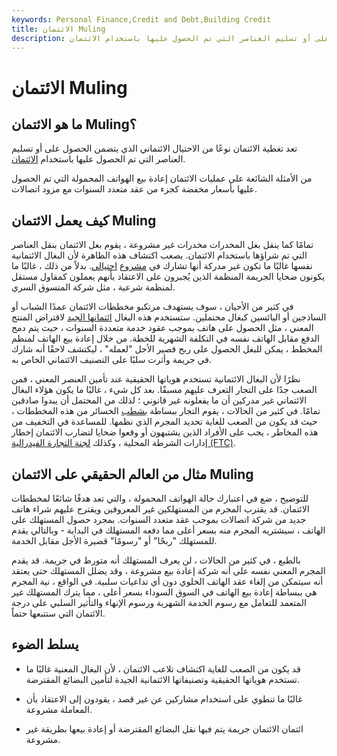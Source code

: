 ```yaml
---
keywords: Personal Finance,Credit and Debt,Building Credit
title: الائتمان Muling
description: تعد تغطية الائتمان نوعًا من الاحتيال الائتماني الذي يتضمن الحصول على أو تسليم العناصر التي تم الحصول عليها باستخدام الائتمان.
---
```


# الائتمان Muling
## ما هو الائتمان Muling؟

تعد تغطية الائتمان نوعًا من الاحتيال الائتماني الذي يتضمن الحصول على أو تسليم العناصر التي تم الحصول عليها باستخدام [الائتمان](/credit).

من الأمثلة الشائعة على عمليات الائتمان إعادة بيع الهواتف المحمولة التي تم الحصول عليها بأسعار مخفضة كجزء من عقد متعدد السنوات مع مزود اتصالات.

## كيف يعمل الائتمان Muling

تمامًا كما ينقل بغل المخدرات مخدرات غير مشروعة ، يقوم بغل الائتمان بنقل العناصر التي تم شراؤها باستخدام الائتمان. يصعب اكتشاف هذه الظاهرة لأن البغال الائتمانية نفسها غالبًا ما تكون غير مدركة أنها تشارك في [مشروع](/fraud) [احتيالي](/fraud). بدلاً من ذلك ، غالبًا ما يكونون ضحايا الجريمة المنظمة الذين يُجبرون على الاعتقاد بأنهم يعملون كمقاول مستقل لمنظمة شرعية ، مثل شركة المتسوق السري.

في كثير من الأحيان ، سوف يستهدف مرتكبو مخططات الائتمان عمدًا الشباب أو الساذجين أو اليائسين كبغال محتملين. ستستخدم هذه البغال [ائتمانها الجيد](/creditrating) لاقتراض المنتج المعني ، مثل الحصول على هاتف بموجب عقود خدمة متعددة السنوات ، حيث يتم دمج الدفع مقابل الهاتف نفسه في التكلفة الشهرية للخطة. من خلال إعادة بيع الهاتف لمنظم المخطط ، يمكن للبغل الحصول على ربح قصير الأجل "لعمله" ، ليكتشف لاحقًا أنه شارك في جريمة وأثرت سلبًا على التصنيف الائتماني الخاص به.

نظرًا لأن البغال الائتمانية تستخدم هوياتها الحقيقية عند تأمين العنصر المعني ، فمن الصعب جدًا على التجار التعرف عليهم مسبقًا. بعد كل شيء ، غالبًا ما يكون هؤلاء البغال الائتماني غير مدركين أن ما يفعلونه غير قانوني ؛ لذلك من المحتمل أن يبدوا صادقين تمامًا. في كثير من الحالات ، يقوم التجار ببساطة [بشطب](/write-off) الخسائر من هذه المخططات ، حيث قد يكون من الصعب للغاية تحديد المجرم الذي نظمها. للمساعدة في التخفيف من هذه المخاطر ، يجب على الأفراد الذين يشتبهون أو وقعوا ضحايا لتضارب الائتمان إخطار إدارات الشرطة المحلية ، وكذلك [لجنة التجارة الفيدرالية (FTC)](/ftc).

## مثال من العالم الحقيقي على الائتمان Muling

للتوضيح ، ضع في اعتبارك حالة الهواتف المحمولة ، والتي تعد هدفًا شائعًا لمخططات الائتمان. قد يقترب المجرم من المستهلكين غير المعروفين ويقترح عليهم شراء هاتف جديد من شركة اتصالات بموجب عقد متعدد السنوات. بمجرد حصول المستهلك على الهاتف ، سيشتريه المجرم منه بسعر أعلى مما دفعه المستهلك في البداية - وبالتالي يقدم للمستهلك "ربحًا" أو "رسومًا" قصيرة الأجل مقابل الخدمة.

بالطبع ، في كثير من الحالات ، لن يعرف المستهلك أنه متورط في جريمة. قد يقدم المجرم المعني نفسه على أنه شركة إعادة بيع مشروعة ، وقد يضلل المستهلك حتى يعتقد أنه سيتمكن من إلغاء عقد الهاتف الخلوي دون أي تداعيات سلبية. في الواقع ، نية المجرم هي ببساطة إعادة بيع الهاتف في السوق السوداء بسعر أعلى ، مما يترك المستهلك غير المتعمد للتعامل مع رسوم الخدمة الشهرية ورسوم الإنهاء والتأثير السلبي على درجة الائتمان التي ستتبعها حتماً.

## يسلط الضوء

- قد يكون من الصعب للغاية اكتشاف تلاعب الائتمان ، لأن البغال المعنية غالبًا ما تستخدم هوياتها الحقيقية وتصنيفاتها الائتمانية الجيدة لتأمين البضائع المقترضة.

- غالبًا ما تنطوي على استخدام مشاركين عن غير قصد ، يقودون إلى الاعتقاد بأن المعاملة مشروعة.

- ائتمان الائتمان جريمة يتم فيها نقل البضائع المقترضة أو إعادة بيعها بطريقة غير مشروعة.

